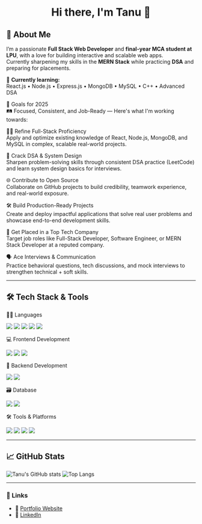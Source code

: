<h1 align="center">Hi there, I'm Tanu 👋</h1>

## 🚀 About Me

I’m a passionate **Full Stack Web Developer** and **final-year MCA student at LPU**, with a love for building interactive and scalable web apps.  
Currently sharpening my skills in the **MERN Stack** while practicing **DSA** and preparing for placements.

🌱 **Currently learning:**  
React.js • Node.js • Express.js • MongoDB • MySQL • C++ • Advanced DSA

🎯 Goals for 2025 <br>
🛤 Focused, Consistent, and Job-Ready — Here's what I'm working towards:

👨‍💻 Refine Full-Stack Proficiency<br>
Apply and optimize existing knowledge of React, Node.js, MongoDB, and MySQL in complex, scalable real-world projects.

🧠 Crack DSA & System Design<br>
Sharpen problem-solving skills through consistent DSA practice (LeetCode) and learn system design basics for interviews.

🌐 Contribute to Open Source<br>
Collaborate on GitHub projects to build credibility, teamwork experience, and real-world exposure.

🛠 Build Production-Ready Projects<br>
Create and deploy impactful applications that solve real user problems and showcase end-to-end development skills.

💼 Get Placed in a Top Tech Company<br>
Target job roles like Full-Stack Developer, Software Engineer, or MERN Stack Developer at a reputed company.

🗣️ Ace Interviews & Communication<br>
Practice behavioral questions, tech discussions, and mock interviews to strengthen technical + soft skills.

---

## 🛠️ Tech Stack & Tools

👨‍💻 Languages
<p float="left"> <img src="https://img.shields.io/badge/C++-00599C?style=flat-square&logo=c%2B%2B&logoColor=white" /> <img src="https://img.shields.io/badge/Java-ED8B00?style=flat-square&logo=java&logoColor=white" /> <img src="https://img.shields.io/badge/JavaScript-F7DF1E?style=flat-square&logo=javascript&logoColor=black" /> <img src="https://img.shields.io/badge/HTML5-E34F26?style=flat-square&logo=html5&logoColor=white" /> <img src="https://img.shields.io/badge/CSS3-1572B6?style=flat-square&logo=css3&logoColor=white" /> </p>

💻 Frontend Development
<p float="left"> <img src="https://img.shields.io/badge/React-20232A?style=flat-square&logo=react&logoColor=61DAFB" /> <img src="https://img.shields.io/badge/Tailwind_CSS-38B2AC?style=flat-square&logo=tailwind-css&logoColor=white" /> <img src="https://img.shields.io/badge/Bootstrap-7952B3?style=flat-square&logo=bootstrap&logoColor=white" /> </p>

🔧 Backend Development
<p float="left"> <img src="https://img.shields.io/badge/Node.js-339933?style=flat-square&logo=nodedotjs&logoColor=white" /> <img src="https://img.shields.io/badge/Express.js-000000?style=flat-square&logo=express&logoColor=white" /> </p>

🗃️ Database
<p float="left"> <img src="https://img.shields.io/badge/MongoDB-4EA94B?style=flat-square&logo=mongodb&logoColor=white" /> <img src="https://img.shields.io/badge/MySQL-00758F?style=flat-square&logo=mysql&logoColor=white" /> </p>

🛠️ Tools & Platforms
<p float="left"> <img src="https://img.shields.io/badge/Git-F05032?style=flat-square&logo=git&logoColor=white" /> <img src="https://img.shields.io/badge/GitHub-181717?style=flat-square&logo=github&logoColor=white" /> <img src="https://img.shields.io/badge/Postman-FF6C37?style=flat-square&logo=postman&logoColor=white" /> <img src="https://img.shields.io/badge/VS_Code-007ACC?style=flat-square&logo=visual-studio-code&logoColor=white" /> </p>

---

## 📈 GitHub Stats  

![Tanu's GitHub stats](https://github-readme-stats.vercel.app/api?username=tanukashyap9219&show_icons=true&theme=radical)
![Top Langs](https://github-readme-stats.vercel.app/api/top-langs/?username=tanukashyap9219&layout=compact)

---

### 🔗 Links  
- 🔗 [Portfolio Website](https://tanu-personal-portfolio.netlify.app/)  
- 💼 [LinkedIn](https://www.linkedin.com/in/tanu-a6b33a322/)
